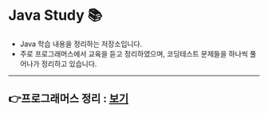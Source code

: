 # Java Study 📚

- Java 학습 내용을 정리하는 저장소입니다.  
- 주로 프로그래머스에서 교육을 듣고 정리하였으며, 코딩테스트 문제들을 하나씩 풀어나가 정리하고 있습니다.

___

## 👉프로그래머스 정리 : [보기](./src/프로그래머스)
